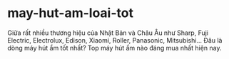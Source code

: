 # may-hut-am-loai-tot
Giữa rất nhiều thương hiệu của Nhật Bản và Châu Âu như Sharp, Fuji Electric, Electrolux, Edison, Xiaomi, Roller, Panasonic, Mitsubishi… Đâu là dòng máy hút ẩm tốt nhất? Top máy hút ẩm nào đáng mua nhất hiện nay.
